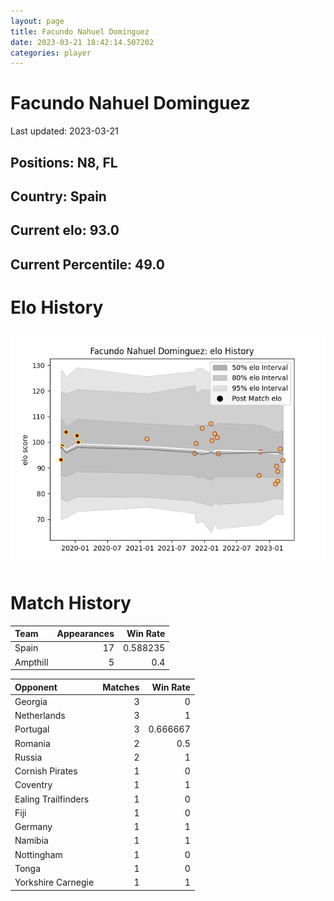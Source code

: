 ```yaml
---  
layout: page  
title: Facundo Nahuel Dominguez  
date: 2023-03-21 18:42:14.507202  
categories: player  
---
```

# Facundo Nahuel Dominguez


Last updated: 2023-03-21
## Positions: N8, FL

## Country: Spain

## Current elo: 93.0

## Current Percentile: 49.0

# Elo History


![elo history](history_FacundoNahuelDominguez.png)
# Match History


| Team     |   Appearances |   Win Rate |
|:---------|--------------:|-----------:|
| Spain    |            17 |   0.588235 |
| Ampthill |             5 |   0.4      |

| Opponent            |   Matches |   Win Rate |
|:--------------------|----------:|-----------:|
| Georgia             |         3 |   0        |
| Netherlands         |         3 |   1        |
| Portugal            |         3 |   0.666667 |
| Romania             |         2 |   0.5      |
| Russia              |         2 |   1        |
| Cornish Pirates     |         1 |   0        |
| Coventry            |         1 |   1        |
| Ealing Trailfinders |         1 |   0        |
| Fiji                |         1 |   0        |
| Germany             |         1 |   1        |
| Namibia             |         1 |   1        |
| Nottingham          |         1 |   0        |
| Tonga               |         1 |   0        |
| Yorkshire Carnegie  |         1 |   1        |